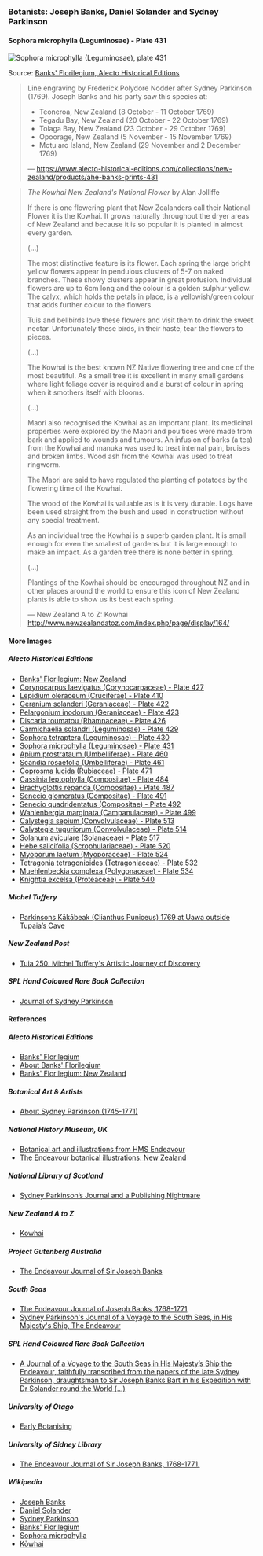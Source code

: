### Botanists: Joseph Banks, Daniel Solander and Sydney Parkinson

#### Sophora microphylla (Leguminosae) - Plate 431

![Sophora microphylla (Leguminosae), plate 431](pictures/10x15cm-banks-florigelium-plate431.jpg)

Source: [Banks' Florilegium, Alecto Historical Editions](https://www.alecto-historical-editions.com/collections/new-zealand/products/ahe-banks-prints-431)

> Line engraving by Frederick Polydore Nodder after Sydney Parkinson (1769).
> Joseph Banks and his party saw this species at:
> *  Teoneroa, New Zealand (8 October - 11 October 1769)
> *  Tegadu Bay, New Zealand (20 October - 22 October 1769)
> *  Tolaga Bay, New Zealand (23 October - 29 October 1769)
> *  Opoorage, New Zealand (5 November - 15 November 1769)
> *  Motu aro Island, New Zealand (29 November and 2 December 1769)
>
> — https://www.alecto-historical-editions.com/collections/new-zealand/products/ahe-banks-prints-431

> *The Kowhai New Zealand's National Flower* by Alan Jolliffe
>
> If there is one flowering plant that New Zealanders call their
> National Flower it is the Kowhai. It grows naturally throughout
> the dryer areas of New Zealand and because it is so popular it is
> planted in almost every garden.
>
> (...)
>
> The most distinctive feature is its flower. Each spring the large
> bright yellow flowers appear in pendulous clusters of 5-7 on naked
> branches. These showy clusters appear in great profusion. Individual
> flowers are up to 6cm long and the colour is a golden sulphur yellow.
> The calyx, which holds the petals in place, is a yellowish/green colour
> that adds further colour to the flowers.
>
> Tuis and bellbirds love these flowers and visit them to drink the sweet
> nectar. Unfortunately these birds, in their haste, tear the flowers
> to pieces.
>
> (...)
>
> The Kowhai is the best known NZ Native flowering tree and one of the most
> beautiful. As a small tree it is excellent in many small gardens where
> light foliage cover is required and a burst of colour in spring when it
> smothers itself with blooms.
>
> (...)
>
> Maori also recognised the Kowhai as an important plant. Its medicinal
> properties were explored by the Maori and poultices were made from bark
> and applied to wounds and tumours. An infusion of barks (a tea) from the
> Kowhai and manuka was used to treat internal pain, bruises and broken limbs.
> Wood ash from the Kowhai was used to treat ringworm.
>
> The Maori are said to have regulated the planting of potatoes by the
> flowering time of the Kowhai.
>
> The wood of the Kowhai is valuable as is it is very durable. Logs have
> been used straight from the bush and used in construction without any
> special treatment.
>
> As an individual tree the Kowhai is a superb garden plant. It is small
> enough for even the smallest of gardens but it is large enough to make
> an impact. As a garden tree there is none better in spring.
>
> (...)
>
> Plantings of the Kowhai should be encouraged throughout NZ and in other
> places around the world to ensure this icon of New Zealand plants is able
> to show us its best each spring.
>
> — New Zealand A to Z: Kowhai
> http://www.newzealandatoz.com/index.php/page/display/164/

#### More Images

##### Alecto Historical Editions

* [Banks' Florilegium: New Zealand](https://www.alecto-historical-editions.com/collections/new-zealand)
* [Corynocarpus laevigatus (Corynocarpaceae) - Plate 427](https://www.alecto-historical-editions.com/collections/new-zealand/products/ahe-banks-prints-427)
* [Lepidium oleraceum (Cruciferae) - Plate 410](https://www.alecto-historical-editions.com/collections/new-zealand/products/ahe-banks-prints-410)
* [Geranium solanderi (Geraniaceae) - Plate 422](https://www.alecto-historical-editions.com/collections/new-zealand/products/ahe-banks-prints-422)
* [Pelargonium inodorum (Geraniaceae) - Plate 423](https://www.alecto-historical-editions.com/collections/new-zealand/products/ahe-banks-prints-423)
* [Discaria toumatou (Rhamnaceae) - Plate 426](https://www.alecto-historical-editions.com/collections/new-zealand/products/ahe-banks-prints-426)
* [Carmichaelia solandri (Leguminosae) - Plate 429](https://www.alecto-historical-editions.com/collections/new-zealand/products/ahe-banks-prints-429)
* [Sophora tetraptera (Leguminosae) - Plate 430](https://www.alecto-historical-editions.com/collections/new-zealand/products/ahe-banks-prints-430)
* [Sophora microphylla (Leguminosae) - Plate 431](https://www.alecto-historical-editions.com/collections/new-zealand/products/ahe-banks-prints-431)
* [Apium prostrataum (Umbelliferae) - Plate 460](https://www.alecto-historical-editions.com/collections/new-zealand/products/ahe-banks-prints-460)
* [Scandia rosaefolia (Umbelliferae) - Plate 461](https://www.alecto-historical-editions.com/collections/new-zealand/products/ahe-banks-prints-461)
* [Coprosma lucida (Rubiaceae) - Plate 471](https://www.alecto-historical-editions.com/collections/new-zealand/products/ahe-banks-prints-471)
* [Cassinia leptophylla (Compositae) - Plate 484](https://www.alecto-historical-editions.com/collections/new-zealand/products/ahe-banks-prints-484)
* [Brachyglottis repanda (Compositae) - Plate 487](https://www.alecto-historical-editions.com/collections/new-zealand/products/ahe-banks-prints-487)
* [Senecio glomeratus (Compositae) - Plate 491](https://www.alecto-historical-editions.com/collections/new-zealand/products/ahe-banks-prints-491)
* [Senecio quadridentatus (Compositae) - Plate 492](https://www.alecto-historical-editions.com/collections/new-zealand/products/ahe-banks-prints-492)
* [Wahlenbergia marginata (Campanulaceae) - Plate 499](https://www.alecto-historical-editions.com/collections/new-zealand/products/ahe-banks-prints-499)
* [Calystegia sepium (Convolvulaceae) - Plate 513](https://www.alecto-historical-editions.com/collections/new-zealand/products/ahe-banks-prints-513)
* [Calystegia tuguriorum (Convolvulaceae) - Plate 514](https://www.alecto-historical-editions.com/collections/new-zealand/products/ahe-banks-prints-514)
* [Solanum aviculare (Solanaceae) - Plate 517](https://www.alecto-historical-editions.com/collections/new-zealand/products/ahe-banks-prints-517)
* [Hebe salicifolia (Scrophulariaceae) - Plate 520](https://www.alecto-historical-editions.com/collections/new-zealand/products/ahe-banks-prints-520)
* [Myoporum laetum (Myoporaceae) - Plate 524](https://www.alecto-historical-editions.com/collections/new-zealand/products/ahe-banks-prints-524)
* [Tetragonia tetragonioides (Tetragoniaceae) - Plate 532](https://www.alecto-historical-editions.com/collections/new-zealand/products/ahe-banks-prints-532)
* [Muehlenbeckia complexa (Polygonaceae) - Plate 534](https://www.alecto-historical-editions.com/collections/new-zealand/products/ahe-banks-prints-534)
* [Knightia excelsa (Proteaceae) - Plate 540](https://www.alecto-historical-editions.com/collections/new-zealand/products/ahe-banks-prints-540)

##### Michel Tuffery

* [Parkinsons Kākābeak (Clianthus Puniceus) 1769 at Uawa outside Tupaia’s Cave](https://micheltuffery.co.nz/product/parkinsons-kakabeak-clianthus-puniceus-1769-at-uawa-outside-tupaias-cave/)

##### New Zealand Post

* [Tuia 250: Michel Tuffery's Artistic Journey of Discovery](https://stamps.nzpost.co.nz/new-zealand/2019/tuia-250-michel-tufferys-artistic-journey-discovery)

##### SPL Hand Coloured Rare Book Collection

* [Journal of Sydney Parkinson](http://www.splrarebooks.com/collection/view/a-journal-of-a-voyage-to-the-south-seas-in-his-majestys-ship-the-endeavour-)

#### References

##### Alecto Historical Editions

* [Banks' Florilegium](https://www.alecto-historical-editions.com/)
* [About Banks' Florilegium](https://www.alecto-historical-editions.com/pages/about-banks-florilegium)
* [Banks' Florilegium: New Zealand](https://www.alecto-historical-editions.com/collections/new-zealand)

##### Botanical Art & Artists

* [About Sydney Parkinson (1745-1771)](https://www.botanicalartandartists.com/sydney-parkinson.html)

##### National History Museum, UK

* [Botanical art and illustrations from HMS Endeavour](https://www.nhm.ac.uk/discover/endeavour/)
* [The Endeavour botanical illustrations: New Zealand](https://www.nhm.ac.uk/our-science/departments-and-staff/library-and-archives/collections/cook-voyages-collection/endeavour-botanical-illustrations/listgallery.dsml?list=gallery&mode=browsing&Highlight=0&sort=Taxon&Location=New+Zealand)

##### National Library of Scotland

* [Sydney Parkinson’s Journal and a Publishing Nightmare](https://blog.nls.uk/sydney-parkinsons-journal-and-a-publishing-nightmare/)

##### New Zealand A to Z

* [Kowhai](http://www.newzealandatoz.com/index.php/page/display/164/)

##### Project Gutenberg Australia

* [The Endeavour Journal of Sir Joseph Banks](http://gutenberg.net.au/ebooks05/0501141h.html)

##### South Seas

* [The Endeavour Journal of Joseph Banks, 1768-1771](http://southseas.nla.gov.au/journals/banks/contents.html)
* [Sydney Parkinson's Journal of a Voyage to the South Seas, in His Majesty's Ship, The Endeavour](http://southseas.nla.gov.au/journals/parkinson/contents.html)

##### SPL Hand Coloured Rare Book Collection

* [A Journal of a Voyage to the South Seas in His Majesty’s Ship the Endeavour, faithfully transcribed from the papers of the late Sydney Parkinson, draughtsman to Sir Joseph Banks Bart in his Expedition with Dr Solander round the World (...)](http://www.splrarebooks.com/collection/view/a-journal-of-a-voyage-to-the-south-seas-in-his-majestys-ship-the-endeavour-)

##### University of Otago

* [Early Botanising](https://www.otago.ac.nz/library/exhibitions/botany/#one)

##### University of Sidney Library

* [The Endeavour Journal of Sir Joseph Banks, 1768-1771.](http://setis.library.usyd.edu.au/ozlit/pdf/p00021.pdf)

##### Wikipedia

* [Joseph Banks](https://en.wikipedia.org/wiki/Joseph_Banks)
* [Daniel Solander](https://en.wikipedia.org/wiki/Daniel_Solander)
* [Sydney Parkinson](https://en.wikipedia.org/wiki/Sydney_Parkinson)
* [Banks' Florilegium](https://en.wikipedia.org/wiki/Banks%27_Florilegium)
* [Sophora microphylla](https://en.wikipedia.org/wiki/Sophora_microphylla)
* [Kōwhai](https://en.wikipedia.org/wiki/K%C5%8Dwhai)

